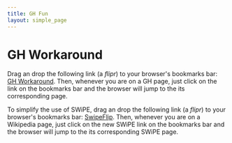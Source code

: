 ```yaml
---
title: GH Fun
layout: simple_page
---
```



# GH Workaround

Drag an drop the following link (a *flipr*) to your browser's bookmarks bar: <a href="javascript:
var l=window.location.href;if(l.indexOf('https://github.com/')==0){l=l.substring(19);alert(l);window.location.href='http://gh.cagliarifornia.org/'+l;} else {};">GH Workaround</a>. 
Then, whenever you are on a GH page, just click on the link on the bookmarks bar 
and the browser will jump to the its corresponding page.


To simplify the use of SWiPE, drag an drop the following link (a *flipr*) to your browser's bookmarks bar: <a href="javascript:
var l=window.location.href;if(l.indexOf('.wikipedia.org/wiki/')>0){l=l.split('/');l=l[l.length-1];window.location.href='http://swipe.webofcode.org/wiki/'+l;} else if(l.indexOf('.webofcode.org/wiki/')>0){l=l.split('/');l=l[l.length-1];window.location.href='http://en.wikipedia.org/wiki/'+l;}else{window.location.href='http://swipe.webofcode.org/';};">SwipeFlip</a>. Then, whenever you are on a Wikipedia page, just click on the new SWiPE link on the bookmarks bar and the browser will jump to the its corresponding SWiPE page.


